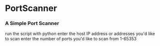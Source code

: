 # PortScanner
<h3>A Simple Port Scanner</h3>

run the script with python
enter the host IP address or addresses you'd like to scan
enter the number of ports you'd like to scan from 1-65353

